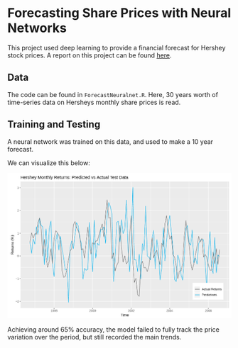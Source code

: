 # Forecasting Share Prices with Neural Networks 

This project used deep learning to provide a financial forecast for Hershey stock prices. A report on this project can be found 
[here](ForecastingNN.pdf).

## Data

The code can be found in ```ForecastNeuralnet.R```. Here, 30 years worth of time-series data on Hersheys monthly share prices is read. 

## Training and Testing

A neural network was trained on this data, and used to make a 10 year forecast. 

We can visualize this below:

![](nn_fore.png)

Achieving around 65% accuracy, the model failed to fully track the price variation over the period, but still recorded the main
trends. 
